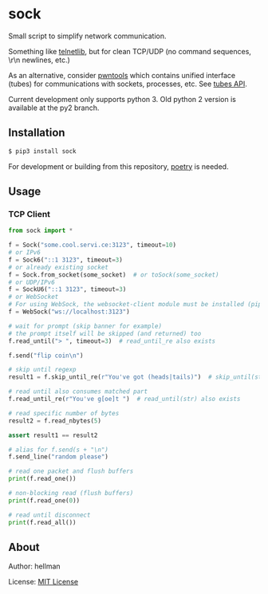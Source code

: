 # sock

Small script to simplify network communication.

Something like [telnetlib](http://docs.python.org/library/telnetlib.html), but for clean TCP/UDP (no command sequences, \r\n newlines, etc.)

As an alternative, consider [pwntools](http://pwntools.com/) which contains unified interface (tubes) for communications with sockets, processes, etc. See [tubes API](http://pwntools.com/).

Current development only supports python 3. Old python 2 version is available at the py2 branch.

## Installation

```bash
$ pip3 install sock
```

For development or building from this repository, [poetry](https://python-poetry.org/) is needed.

## Usage

### TCP Client

```python
from sock import *

f = Sock("some.cool.servi.ce:3123", timeout=10)
# or IPv6
f = Sock6("::1 3123", timeout=3)
# or already existing socket
f = Sock.from_socket(some_socket)  # or toSock(some_socket)
# or UDP/IPv6
f = SockU6("::1 3123", timeout=3)
# or WebSocket
# For using WebSock, the websocket-client module must be installed (pip install websocket-client).
f = WebSock("ws://localhost:3123")

# wait for prompt (skip banner for example)
# the prompt itself will be skipped (and returned) too
f.read_until("> ", timeout=3)  # read_until_re also exists

f.send("flip coin\n")

# skip until regexp
result1 = f.skip_until_re(r"You've got (heads|tails)")  # skip_until(str) also exists

# read until also consumes matched part
f.read_until_re(r"You've g[oe]t ")  # read_until(str) also exists

# read specific number of bytes
result2 = f.read_nbytes(5)

assert result1 == result2

# alias for f.send(s + "\n")
f.send_line("random please")

# read one packet and flush buffers
print(f.read_one())

# non-blocking read (flush buffers)
print(f.read_one(0))

# read until disconnect
print(f.read_all())
```


About
---------------------

Author: hellman

License: [MIT License](http://opensource.org/licenses/MIT)
